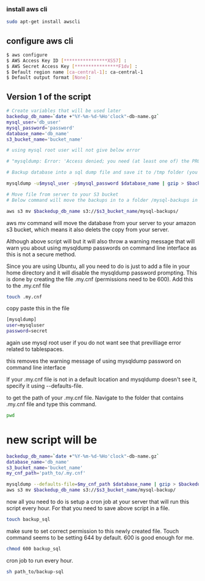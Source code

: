 ### install aws cli

```bash
sudo apt-get install awscli
```

## configure aws cli

```bash
$ aws configure
$ AWS Access Key ID [****************XS57] :
$ AWS Secret Access Key [****************F1dv] :
$ Default region name [ca-central-1]: ca-central-1
$ Default output format [None]:
```
## Version 1 of the script

```bash
# Create variables that will be used later
backedup_db_name=`date +"%Y-%m-%d-%Ho'clock"-db-name.gz`
mysql_user='db_user' 
mysql_password='password'
database_name='db_name'
s3_bucket_name='bucket_name'

# using mysql root user will not give below error

# "mysqldump: Error: 'Access denied; you need (at least one of) the PROCESS privilege(s) for this operation' when trying to dump tablespaces"

# Backup database into a sql dump file and save it to /tmp folder (you can store it elsewhere if desired). Below command is storing the file in the root directory.

mysqldump -u$mysql_user -p$mysql_password $database_name | gzip > $backedup_db_name

# Move file from server to your S3 bucket
# Below command will move the backups in to a folder /mysql-backups in the s3 bucket of your choosing.

aws s3 mv $backedup_db_name s3://$s3_bucket_name/mysql-backups/
```
aws mv command will move the database from your server to your amazon s3 bucket, which means it also delets the copy from your server.

Although above script will but it will also throw a warning message that will warn you about using
mysqldump passwords on command line interface as this is not a secure method.

Since you are using Ubuntu, all you need to do is just to add a file in your home directory and it will disable the mysqldump password prompting. This is done by creating the file .my.cnf (permissions need to be 600). Add this to the .my.cnf file

```bash
touch .my.cnf
```

copy paste this in the file

```bash
[mysqldump]
user=mysqluser
password=secret
```

again use mysql root user if you do not want see that previlliage error related to tablespaces.

this removes the warning message of using mysqldump password on command line interface

If your .my.cnf file is not in a default location and mysqldump doesn't see it, specify it using --defaults-file.

to get the path of your .my.cnf file. Navigate to the folder that contains .my.cnf file and type this command.

```bash
pwd
```

# new script will be

```bash
backedup_db_name=`date +"%Y-%m-%d-%Ho'clock"-db-name.gz`
database_name='db_name'
s3_bucket_name='bucket_name'
my_cnf_path='path_to/.my.cnf'

mysqldump --defaults-file=$my_cnf_path $database_name | gzip > $backedup_db_name
aws s3 mv $backedup_db_name s3://$s3_bucket_name/mysql-backup/
```

now all you need to do is setup a cron job at your server that will run this script every hour. For that you need to save above script in a file.

```bash
touch backup_sql
```

make sure to set correct permission to this newly created file. Touch command seems to be setting 644 by default. 600 is good enough for me.

```bash
chmod 600 backup_sql
```

cron job to run every hour.

```bash
sh path_to/backup-sql
```